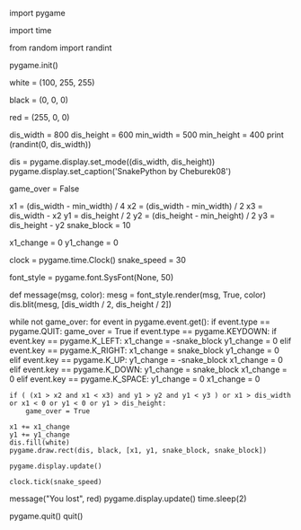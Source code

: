import pygame

import time

from random import randint


pygame.init()

white = (100, 255, 255)

black = (0, 0, 0)

red = (255, 0, 0)


dis_width = 800
dis_height = 600
min_width = 500
min_height = 400
print (randint(0, dis_width))

dis = pygame.display.set_mode((dis_width, dis_height))
pygame.display.set_caption('SnakePython by Cheburek08')

game_over = False

x1 = (dis_width - min_width) / 4
x2 = (dis_width - min_width) / 2
x3 = dis_width - x2
y1 = dis_height / 2
y2 = (dis_height - min_height) / 2
y3 = dis_height - y2
snake_block = 10

x1_change = 0
y1_change = 0

clock = pygame.time.Clock()
snake_speed = 30

font_style = pygame.font.SysFont(None, 50)


def message(msg, color):
    mesg = font_style.render(msg, True, color)
    dis.blit(mesg, [dis_width / 2, dis_height / 2])


while not game_over:
    for event in pygame.event.get():
        if event.type == pygame.QUIT:
            game_over = True
        if event.type == pygame.KEYDOWN:
            if event.key == pygame.K_LEFT:
                x1_change = -snake_block
                y1_change = 0
            elif event.key == pygame.K_RIGHT:
                x1_change = snake_block
                y1_change = 0
            elif event.key == pygame.K_UP:
                y1_change = -snake_block
                x1_change = 0
            elif event.key == pygame.K_DOWN:
                y1_change = snake_block
                x1_change = 0
            elif event.key == pygame.K_SPACE:
                y1_change = 0
                x1_change = 0
  
    if ( (x1 > x2 and x1 < x3) and y1 > y2 and y1 < y3 ) or x1 > dis_width or x1 < 0 or y1 < 0 or y1 > dis_height:
        game_over = True

    x1 += x1_change
    y1 += y1_change
    dis.fill(white)
    pygame.draw.rect(dis, black, [x1, y1, snake_block, snake_block])

    pygame.display.update()

    clock.tick(snake_speed)

message("You lost", red)
pygame.display.update()
time.sleep(2)

pygame.quit()
quit()
